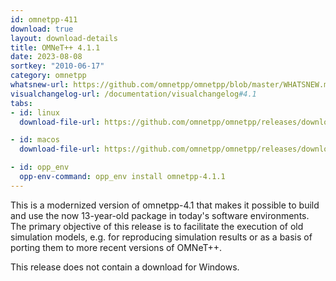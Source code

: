 ```yaml
---
id: omnetpp-411
download: true
layout: download-details
title: OMNeT++ 4.1.1
date: 2023-08-08
sortkey: "2010-06-17"
category: omnetpp
whatsnew-url: https://github.com/omnetpp/omnetpp/blob/master/WHATSNEW.md#omnet-411-august-2023
visualchangelog-url: /documentation/visualchangelog#4.1
tabs:
- id: linux
  download-file-url: https://github.com/omnetpp/omnetpp/releases/download/omnetpp-4.1.1/omnetpp-4.1.1-src.tgz

- id: macos
  download-file-url: https://github.com/omnetpp/omnetpp/releases/download/omnetpp-4.1.1/omnetpp-4.1.1-src.tgz

- id: opp_env
  opp-env-command: opp_env install omnetpp-4.1.1
---
```


This is a modernized version of omnetpp-4.1 that makes it possible to build and use the now 13-year-old package in today's software environments. The primary objective of this release is to facilitate the execution of old simulation models, e.g. for reproducing simulation results or as a basis of porting them to more recent versions of OMNeT++.

This release does not contain a download for Windows.

